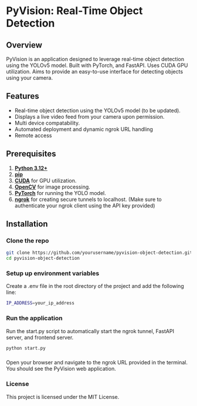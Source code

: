 # PyVision: Real-Time Object Detection

## Overview

PyVision is an application designed to leverage real-time object detection using the YOLOv5 model. 
Built with PyTorch, and FastAPI. Uses CUDA GPU utilization.
Aims to provide an easy-to-use interface for detecting objects using your camera.

## Features

- Real-time object detection using the YOLOv5 model (to be updated).
- Displays a live video feed from your camera upon permission.
- Multi device compatability.
- Automated deployment and dynamic ngrok URL handling
- Remote access

## Prerequisites

1. **[Python 3.12+](https://www.python.org/downloads/)**
2. **[pip](https://pypi.org/project/pip/)**
3. **[CUDA](https://developer.nvidia.com/cuda-downloads)** for GPU utilization.
4. **[OpenCV](https://opencv.org/)** for image processing.
5. **[PyTorch](https://pytorch.org/get-started/locally/)** for running the YOLO model.
6. **[ngrok](https://ngrok.com/download)** for creating secure tunnels to localhost. (Make sure to authenticate your ngrok client using the API key provided)


## Installation

### Clone the repo

```bash
git clone https://github.com/yourusername/pyvision-object-detection.git
cd pyvision-object-detection
```
### Setup up environment variables
Create a .env file in the root directory of the project and add the following line:

```bash
IP_ADDRESS=your_ip_address
```

### Run the application
Run the start.py script to automatically start the ngrok tunnel, FastAPI server, and frontend server.
```bash
python start.py
```

###
Open your browser and navigate to the ngrok URL provided in the terminal. You should see the PyVision web application.

### License
This project is licensed under the MIT License.
